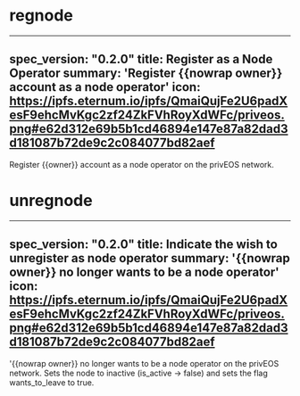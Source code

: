 <h1 class="contract">regnode</h1>

---
spec_version: "0.2.0"
title: Register as a Node Operator
summary: 'Register {{nowrap owner}} account as a node operator'
icon: https://ipfs.eternum.io/ipfs/QmaiQujFe2U6padXesF9ehcMvKgc2zf24ZkFVhRoyXdWFc/priveos.png#e62d312e69b5b1cd46894e147e87a82dad3d181087b72de9c2c084077bd82aef
---

Register {{owner}} account as a node operator on the privEOS network.

<h1 class="contract">unregnode</h1>

---
spec_version: "0.2.0"
title: Indicate the wish to unregister as node operator
summary: '{{nowrap owner}} no longer wants to be a node operator'
icon: https://ipfs.eternum.io/ipfs/QmaiQujFe2U6padXesF9ehcMvKgc2zf24ZkFVhRoyXdWFc/priveos.png#e62d312e69b5b1cd46894e147e87a82dad3d181087b72de9c2c084077bd82aef
---

'{{nowrap owner}} no longer wants to be a node operator on the privEOS network.
Sets the node to inactive (is_active -> false) and sets the flag wants_to_leave to true.